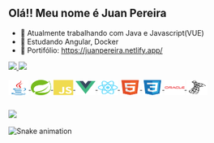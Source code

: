 ## Olá!! Meu nome é Juan Pereira

- 🔭 Atualmente trabalhando com Java e Javascript(VUE)
- 🌱 Estudando Angular, Docker
- 🌚 Portifólio: https://juanpereira.netlify.app/

 <div>
  <a href="https://github.com/juanpereira2">
  <img height="180em" src="https://github-readme-stats.vercel.app/api?username=juanpereira2&show_icons=true&theme=merko&include_all_commits=true&count_private=true"/>
  <img height="180em" src="https://github-readme-stats.vercel.app/api/top-langs/?username=juanpereira2&layout=compact&langs_count=7&theme=merko"/>
</div>
  
  <div style="display: inline_block"><br>
  <img align="center" alt="Juan-java" height="30" width="40" src="https://raw.githubusercontent.com/devicons/devicon/master/icons/java/java-original.svg">
  <img align="center" alt="Juan-spring" height="30" width="40" src="https://raw.githubusercontent.com/devicons/devicon/master/icons/spring/spring-original.svg">
  <img align="center" alt="Juan-Js" height="30" width="40" src="https://raw.githubusercontent.com/devicons/devicon/master/icons/javascript/javascript-plain.svg">
  <img align="center" alt="Juan-vue" height="30" width="40" src="https://raw.githubusercontent.com/devicons/devicon/master/icons/vuejs/vuejs-original.svg">
  <img align="center" alt="Juan-React" height="30" width="40" src="https://raw.githubusercontent.com/devicons/devicon/master/icons/react/react-original.svg">
  <img align="center" alt="Juan-HTML" height="30" width="40" src="https://raw.githubusercontent.com/devicons/devicon/master/icons/html5/html5-original.svg">
  <img align="center" alt="Juan-CSS" height="30" width="40" src="https://raw.githubusercontent.com/devicons/devicon/master/icons/css3/css3-original.svg">
  <img align="center" alt="Juan-oracle" height="30" width="40" src="https://raw.githubusercontent.com/devicons/devicon/master/icons/oracle/oracle-original.svg">
  <img align="center" alt="Juan-sqlServer" height="30" width="40" src="https://raw.githubusercontent.com/devicons/devicon/master/icons/microsoftsqlserver/microsoftsqlserver-plain.svg">
</div>
  
  ##
  
  <div>
     <a href="https://www.linkedin.com/in/juan-pereira-dev/" target="_blank"><img src="https://img.shields.io/badge/LinkedIn-0077B5?style=for-the-badge&logo=linkedin&logoColor=white"></a>
  </div>
  
  ![Snake animation](https://github.com/juanpereira2/juanpereira2/blob/output/github-contribution-grid-snake.svg)
